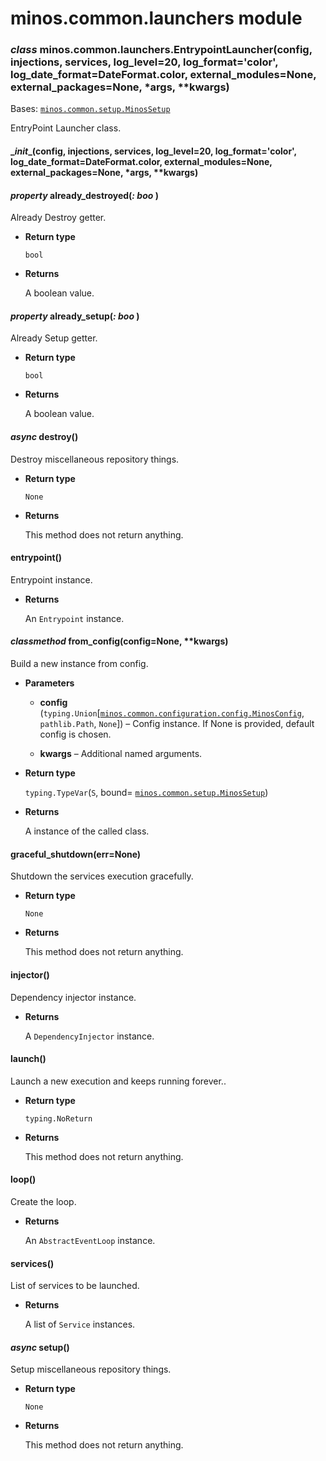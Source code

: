 # minos.common.launchers module


### _class_ minos.common.launchers.EntrypointLauncher(config, injections, services, log_level=20, log_format='color', log_date_format=DateFormat.color, external_modules=None, external_packages=None, \*args, \*\*kwargs)
Bases: [`minos.common.setup.MinosSetup`](minos.common.setup.md#minos.common.setup.MinosSetup)

EntryPoint Launcher class.


#### \__init__(config, injections, services, log_level=20, log_format='color', log_date_format=DateFormat.color, external_modules=None, external_packages=None, \*args, \*\*kwargs)

#### _property_ already_destroyed(_: boo_ )
Already Destroy getter.


* **Return type**

    `bool`



* **Returns**

    A boolean value.



#### _property_ already_setup(_: boo_ )
Already Setup getter.


* **Return type**

    `bool`



* **Returns**

    A boolean value.



#### _async_ destroy()
Destroy miscellaneous repository things.


* **Return type**

    `None`



* **Returns**

    This method does not return anything.



#### entrypoint()
Entrypoint instance.


* **Returns**

    An `Entrypoint` instance.



#### _classmethod_ from_config(config=None, \*\*kwargs)
Build a new instance from config.


* **Parameters**

    
    * **config** (`typing.Union`[[`minos.common.configuration.config.MinosConfig`](minos.common.configuration.config.md#minos.common.configuration.config.MinosConfig), `pathlib.Path`, `None`]) – Config instance. If None is provided, default config is chosen.


    * **kwargs** – Additional named arguments.



* **Return type**

    `typing.TypeVar`(`S`, bound= [`minos.common.setup.MinosSetup`](minos.common.setup.md#minos.common.setup.MinosSetup))



* **Returns**

    A instance of the called class.



#### graceful_shutdown(err=None)
Shutdown the services execution gracefully.


* **Return type**

    `None`



* **Returns**

    This method does not return anything.



#### injector()
Dependency injector instance.


* **Returns**

    A `DependencyInjector` instance.



#### launch()
Launch a new execution and keeps running forever..


* **Return type**

    `typing.NoReturn`



* **Returns**

    This method does not return anything.



#### loop()
Create the loop.


* **Returns**

    An `AbstractEventLoop` instance.



#### services()
List of services to be launched.


* **Returns**

    A list of `Service` instances.



#### _async_ setup()
Setup miscellaneous repository things.


* **Return type**

    `None`



* **Returns**

    This method does not return anything.
